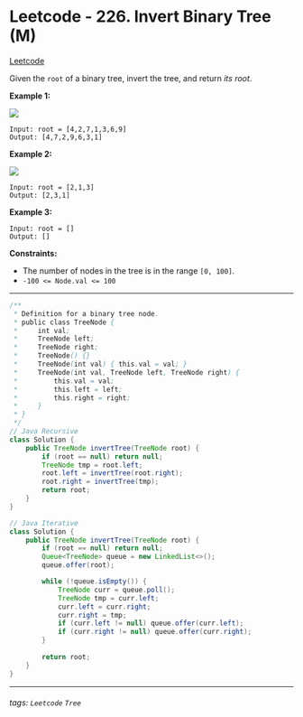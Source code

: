 # Leetcode - 226. Invert Binary Tree (M)

[Leetcode](https://leetcode.com/problems/invert-binary-tree/description/)

Given the `root` of a binary tree, invert the tree, and return _its root_.

**Example 1:**

![](https://assets.leetcode.com/uploads/2021/03/14/invert1-tree.jpg)
```
Input: root = [4,2,7,1,3,6,9]
Output: [4,7,2,9,6,3,1]
```
**Example 2:**

![](https://assets.leetcode.com/uploads/2021/03/14/invert2-tree.jpg)
```
Input: root = [2,1,3]
Output: [2,3,1]
```
**Example 3:**
```
Input: root = []
Output: []
```
**Constraints:**

-   The number of nodes in the tree is in the range `[0, 100]`.
-   `-100 <= Node.val <= 100`

---

```java
/**
 * Definition for a binary tree node.
 * public class TreeNode {
 *     int val;
 *     TreeNode left;
 *     TreeNode right;
 *     TreeNode() {}
 *     TreeNode(int val) { this.val = val; }
 *     TreeNode(int val, TreeNode left, TreeNode right) {
 *         this.val = val;
 *         this.left = left;
 *         this.right = right;
 *     }
 * }
 */
// Java Recursive
class Solution {
    public TreeNode invertTree(TreeNode root) {
        if (root == null) return null;
        TreeNode tmp = root.left;
        root.left = invertTree(root.right);
        root.right = invertTree(tmp);
        return root;
    }
}

// Java Iterative
class Solution {
    public TreeNode invertTree(TreeNode root) {
        if (root == null) return null;
        Queue<TreeNode> queue = new LinkedList<>();
        queue.offer(root);

        while (!queue.isEmpty()) {
            TreeNode curr = queue.poll();
            TreeNode tmp = curr.left;
            curr.left = curr.right;
            curr.right = tmp;
            if (curr.left != null) queue.offer(curr.left);
            if (curr.right != null) queue.offer(curr.right);
        }
        
        return root;
    }
}
```
---


###### tags: `Leetcode` `Tree`
